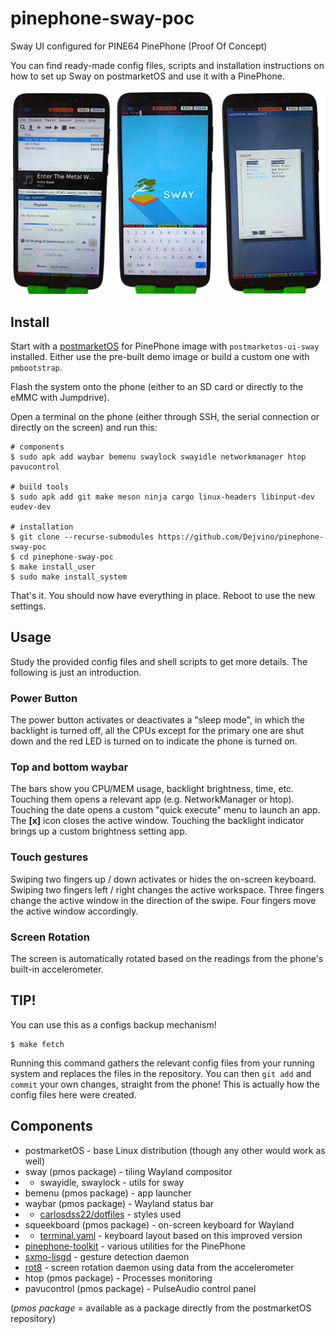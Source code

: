 # pinephone-sway-poc
Sway UI configured for PINE64 PinePhone (Proof Of Concept)

You can find ready-made config files, scripts and installation instructions on how to set up Sway on postmarketOS and use it with a PinePhone.

![Screenshots](./screenshots.png)

## Install
Start with a [postmarketOS](https://wiki.postmarketos.org/wiki/PINE64_PinePhone_(pine64-pinephone)) for PinePhone image with `postmarketos-ui-sway` installed. Either use the pre-built demo image or build a custom one with `pmbootstrap`.

Flash the system onto the phone (either to an SD card or directly to the eMMC with Jumpdrive).

Open a terminal on the phone (either through SSH, the serial connection or directly on the screen) and run this:
```
# components
$ sudo apk add waybar bemenu swaylock swayidle networkmanager htop pavucontrol

# build tools
$ sudo apk add git make meson ninja cargo linux-headers libinput-dev eudev-dev

# installation
$ git clone --recurse-submodules https://github.com/Dejvino/pinephone-sway-poc
$ cd pinephone-sway-poc
$ make install_user
$ sudo make install_system
```

That's it. You should now have everything in place. Reboot to use the new settings.

## Usage
Study the provided config files and shell scripts to get more details. The following is just an introduction.

### Power Button
The power button activates or deactivates a "sleep mode", in which the backlight is turned off, all the CPUs except for the primary one are shut down and the red LED is turned on to indicate the phone is turned on.

### Top and bottom waybar
The bars show you CPU/MEM usage, backlight brightness, time, etc. Touching them opens a relevant app (e.g. NetworkManager or htop). Touching the date opens a custom "quick execute" menu to launch an app. The **[x]** icon closes the active window. Touching the backlight indicator brings up a custom brightness setting app.

### Touch gestures
Swiping two fingers up / down activates or hides the on-screen keyboard. Swiping two fingers left / right changes the active workspace. Three fingers change the active window in the direction of the swipe. Four fingers move the active window accordingly.

### Screen Rotation
The screen is automatically rotated based on the readings from the phone's built-in accelerometer.

## TIP!
You can use this as a configs backup mechanism!
```
$ make fetch
```
Running this command gathers the relevant config files from your running system and replaces the files in the repository. You can then `git add` and `commit` your own changes, straight from the phone! This is actually how the config files here were created.

## Components
* postmarketOS - base Linux distribution (though any other would work as well)
* sway (pmos package) - tiling Wayland compositor
* * swayidle, swaylock - utils for sway
* bemenu (pmos package) - app launcher
* waybar (pmos package) - Wayland status bar
* * [carlosdss22/dotfiles](https://github.com/carlosdss22/dotfiles/tree/master/waybar) - styles used
* squeekboard (pmos package) - on-screen keyboard for Wayland
* * [terminal.yaml](https://source.puri.sm/btantau/squeekboard/blob/btantau-master-patch-76686/data/keyboards/terminal.yaml) - keyboard layout based on this improved version
* [pinephone-toolkit](https://github.com/Dejvino/pinephone-toolkit) - various utilities for the PinePhone
* [sxmo-lisgd](https://git.sr.ht/~mil/lisgd) - gesture detection daemon
* [rot8](https://github.com/efernau/rot8) - screen rotation daemon using data from the accelerometer
* htop (pmos package) - Processes monitoring
* pavucontrol (pmos package) - PulseAudio control panel

(*pmos package* = available as a package directly from the postmarketOS repository)


